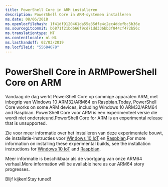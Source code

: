 ```yaml
---
title: PowerShell Core in ARM installeren
description: PowerShell Core in ARM-systemen installeren
ms.date: 08/06/2018
ms.openlocfilehash: 1f41df9120461da55e35dfe4c2ec4ddefbc5b36e
ms.sourcegitcommit: b6871f21bd666f9cd71dd336bb3f844cf472b56c
ms.translationtype: MT
ms.contentlocale: nl-NL
ms.lasthandoff: 02/03/2019
ms.locfileid: "55684078"
---
```

# <a name="powershell-core-on-arm"></a><span data-ttu-id="cb8d7-103">PowerShell Core in ARM</span><span class="sxs-lookup"><span data-stu-id="cb8d7-103">PowerShell Core on ARM</span></span>

<span data-ttu-id="cb8d7-104">Vandaag de dag werkt PowerShell Core op sommige apparaten ARM, met inbegrip van Windows 10 ARM32/ARM64 en Raspbian.</span><span class="sxs-lookup"><span data-stu-id="cb8d7-104">Today, PowerShell Core works on some ARM devices, including Windows 10 ARM32/ARM64 and Raspbian.</span></span>
<span data-ttu-id="cb8d7-105">PowerShell Core voor ARM is een experimenteel versie die wordt niet ondersteund.</span><span class="sxs-lookup"><span data-stu-id="cb8d7-105">PowerShell Core for ARM is an experimental release that is unsupported.</span></span>

<span data-ttu-id="cb8d7-106">Zie voor meer informatie over het installeren van deze experimentele bouwt, de installatie-instructies voor [Windows 10 IoT](installing-powershell-core-on-windows.md#deploying-on-windows-iot) en [Raspbian](installing-powershell-core-on-linux.md#raspbian).</span><span class="sxs-lookup"><span data-stu-id="cb8d7-106">For more information on installing these experimental builds, see the installation instructions for [Windows 10 IoT](installing-powershell-core-on-windows.md#deploying-on-windows-iot) and [Raspbian](installing-powershell-core-on-linux.md#raspbian).</span></span>

<span data-ttu-id="cb8d7-107">Meer informatie is beschikbaar als de voortgang van onze ARM64 verhaal.</span><span class="sxs-lookup"><span data-stu-id="cb8d7-107">More information will be available here as our ARM64 story progresses.</span></span>

<span data-ttu-id="cb8d7-108">Blijf kijken!</span><span class="sxs-lookup"><span data-stu-id="cb8d7-108">Stay tuned!</span></span>
